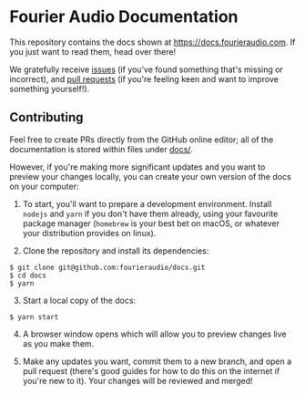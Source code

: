 # Fourier Audio Documentation

This repository contains the docs shown at https://docs.fourieraudio.com. If you just want to read
them, head over there!

We gratefully receive [issues](https://github.com/fourieraudio/docs/issues) (if you've found
something that's missing or incorrect), and [pull
requests](https://github.com/fourieraudio/docs/pulls) (if you're feeling keen and want to improve
something yourself!).

## Contributing
Feel free to create PRs directly from the GitHub online editor; all of the documentation is stored
within files under [docs/](https://github.com/fourieraudio/docs/tree/main/docs).

However, if you're making more significant updates and you want to preview your changes locally,
you can create your own version of the docs on your computer:

1. To start, you'll want to prepare a development environment. Install `nodejs` and `yarn` if you
   don't have them already, using your favourite package manager (`homebrew` is your best bet on
   macOS, or whatever your distribution provides on linux).

2. Clone the repository and install its dependencies:
```console
$ git clone git@github.com:fourieraudio/docs.git
$ cd docs
$ yarn
```

3. Start a local copy of the docs:
```console
$ yarn start
```

4. A browser window opens which will allow you to preview changes live as you make them.

5. Make any updates you want, commit them to a new branch, and open a pull request (there's good
   guides for how to do this on the internet if you're new to it). Your changes will be reviewed and
   merged!
